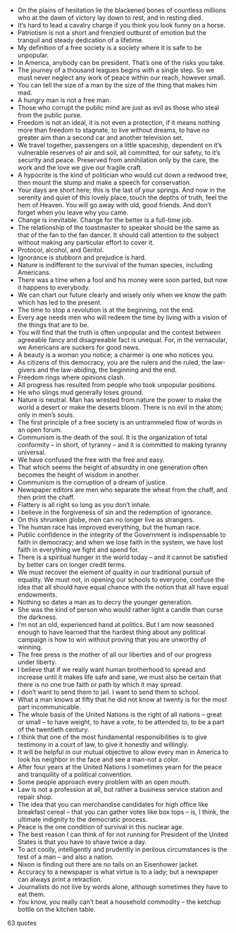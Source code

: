  - On the plains of hesitation lie the blackened bones of countless millions who at the dawn of victory lay down to rest, and in resting died.
 - It’s hard to lead a cavalry charge if you think you look funny on a horse.
 - Patriotism is not a short and frenzied outburst of emotion but the tranquil and steady dedication of a lifetime.
 - My definition of a free society is a society where it is safe to be unpopular.
 - In America, anybody can be president. That’s one of the risks you take.
 - The journey of a thousand leagues begins with a single step. So we must never neglect any work of peace within our reach, however small.
 - You can tell the size of a man by the size of the thing that makes him mad.
 - A hungry man is not a free man.
 - Those who corrupt the public mind are just as evil as those who steal from the public purse.
 - Freedom is not an ideal, it is not even a protection, if it means nothing more than freedom to stagnate, to live without dreams, to have no greater aim than a second car and another television set.
 - We travel together, passengers on a little spaceship, dependent on it’s vulnerable reserves of air and soil, all committed, for our safety, to it’s security and peace. Preserved from annihilation only by the care, the work and the love we give our fragile craft.
 - A hypocrite is the kind of politician who would cut down a redwood tree, then mount the stump and make a speech for conservation.
 - Your days are short here; this is the last of your springs. And now in the serenity and quiet of this lovely place, touch the depths of truth, feel the hem of Heaven. You will go away with old, good friends. And don’t forget when you leave why you came.
 - Change is inevitable. Change for the better is a full-time job.
 - The relationship of the toastmaster to speaker should be the same as that of the fan to the fan dancer. It should call attention to the subject without making any particular effort to cover it.
 - Protocol, alcohol, and Geritol.
 - Ignorance is stubborn and prejudice is hard.
 - Nature is indifferent to the survival of the human species, including Americans.
 - There was a time when a fool and his money were soon parted, but now it happens to everybody.
 - We can chart our future clearly and wisely only when we know the path which has led to the present.
 - The time to stop a revolution is at the beginning, not the end.
 - Every age needs men who will redeem the time by living with a vision of the things that are to be.
 - You will find that the truth is often unpopular and the contest between agreeable fancy and disagreeable fact is unequal. For, in the vernacular, we Americans are suckers for good news.
 - A beauty is a woman you notice; a charmer is one who notices you.
 - As citizens of this democracy, you are the rulers and the ruled, the law-givers and the law-abiding, the beginning and the end.
 - Freedom rings where opinions clash.
 - All progress has resulted from people who took unpopular positions.
 - He who slings mud generally loses ground.
 - Nature is neutral. Man has wrested from nature the power to make the world a desert or make the deserts bloom. There is no evil in the atom; only in men’s souls.
 - The first principle of a free society is an untrammeled flow of words in an open forum.
 - Communism is the death of the soul. It is the organization of total conformity – in short, of tyranny – and it is committed to making tyranny universal.
 - We have confused the free with the free and easy.
 - That which seems the height of absurdity in one generation often becomes the height of wisdom in another.
 - Communism is the corruption of a dream of justice.
 - Newspaper editors are men who separate the wheat from the chaff, and then print the chaff.
 - Flattery is all right so long as you don’t inhale.
 - I believe in the forgiveness of sin and the redemption of ignorance.
 - On this shrunken globe, men can no longer live as strangers.
 - The human race has improved everything, but the human race.
 - Public confidence in the integrity of the Government is indispensable to faith in democracy; and when we lose faith in the system, we have lost faith in everything we fight and spend for.
 - There is a spiritual hunger in the world today – and it cannot be satisfied by better cars on longer credit terms.
 - We must recover the element of quality in our traditional pursuit of equality. We must not, in opening our schools to everyone, confuse the idea that all should have equal chance with the notion that all have equal endowments.
 - Nothing so dates a man as to decry the younger generation.
 - She was the kind of person who would rather light a candle than curse the darkness.
 - I’m not an old, experienced hand at politics. But I am now seasoned enough to have learned that the hardest thing about any political campaign is how to win without proving that you are unworthy of winning.
 - The free press is the mother of all our liberties and of our progress under liberty.
 - I believe that if we really want human brotherhood to spread and increase until it makes life safe and sane, we must also be certain that there is no one true faith or path by which it may spread.
 - I don’t want to send them to jail. I want to send them to school.
 - What a man knows at fifty that he did not know at twenty is for the most part incommunicable.
 - The whole basis of the United Nations is the right of all nations – great or small – to have weight, to have a vote, to be attended to, to be a part of the twentieth century.
 - I think that one of the most fundamental responsibilities is to give testimony in a court of law, to give it honestly and willingly.
 - It will be helpful in our mutual objective to allow every man in America to look his neighbor in the face and see a man-not a color.
 - After four years at the United Nations I sometimes yearn for the peace and tranquility of a political convention.
 - Some people approach every problem with an open mouth.
 - Law is not a profession at all, but rather a business service station and repair shop.
 - The idea that you can merchandise candidates for high office like breakfast cereal – that you can gather votes like box tops – is, I think, the ultimate indignity to the democratic process.
 - Peace is the one condition of survival in this nuclear age.
 - The best reason I can think of for not running for President of the United States is that you have to shave twice a day.
 - To act coolly, intelligently and prudently in perilous circumstances is the test of a man – and also a nation.
 - Nixon is finding out there are no tails on an Eisenhower jacket.
 - Accuracy to a newspaper is what virtue is to a lady; but a newspaper can always print a retraction.
 - Journalists do not live by words alone, although sometimes they have to eat them.
 - You know, you really can’t beat a household commodity – the ketchup bottle on the kitchen table.

63 quotes